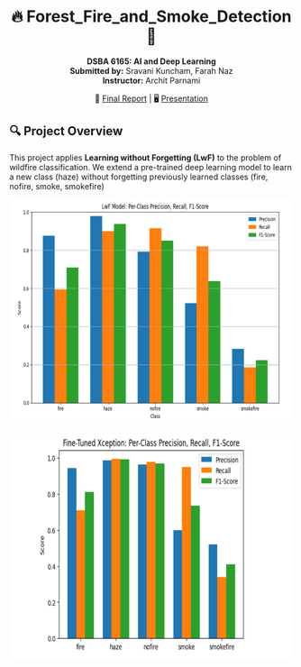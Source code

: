<div align="center">
 
 <h1> 🔥  Forest_Fire_and_Smoke_Detection  💨</h1>
</div>
<p align="center">
<strong>DSBA 6165: AI and Deep Learning</strong><br> 
<strong>Submitted by:</strong> Sravani Kuncham, Farah Naz  <br>
<strong>Instructor:</strong> Archit Parnami  
</p>
<p align="center">
  📄 <a href= "DSBA_6165_Final_Report.pdf"> Final Report</a> | 🖥️ <a href = "Final Project Presentation Incremental Deep Learning for Fire, Smoke and Haze Detection.pdf">Presentation</a>
 </p>                                                 

## 🔍 Project Overview
This project applies **Learning without Forgetting (LwF)** to the problem of wildfire classification. We extend a pre-trained deep learning model to learn a new class (haze) without forgetting previously learned classes (fire, nofire, smoke, smokefire)

<p align="center">
<img width="900" height="400" src="https://github.com/sravanikuncham466/DSBA_6165_Forest_Fire_and_Smoke_Detection/blob/main/LWF%20model.png"> 
</p>

<p align="center">
<img width="900" height="400" src="https://github.com/sravanikuncham466/DSBA_6165_Forest_Fire_and_Smoke_Detection/blob/main/Fine%20tune%20Xception.png">
</p>


